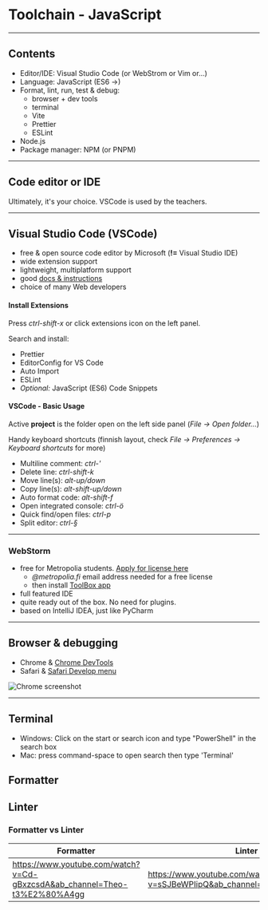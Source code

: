 # Toolchain - JavaScript

---

## Contents

- Editor/IDE: Visual Studio Code (or WebStrom or Vim or...)
- Language: JavaScript (ES6 ->)
- Format, lint, run, test & debug:
  - browser + dev tools
  - terminal
  - Vite
  - Prettier
  - ESLint
- Node.js
- Package manager: NPM (or PNPM)

---

## Code editor or IDE

Ultimately, it's your choice. VSCode is used by the teachers.

---

## Visual Studio Code (VSCode)

- free & open source code editor by Microsoft (**!=** Visual Studio IDE)
- wide extension support
- lightweight, multiplatform support
- good [docs & instructions](https://code.visualstudio.com/docs/editor/codebasics)
- choice of many Web developers

#### Install Extensions

Press _ctrl-shift-x_ or click extensions icon on the left panel.

Search and install:

- Prettier
- EditorConfig for VS Code
- Auto Import
- ESLint
- *Optional:* JavaScript (ES6) Code Snippets

#### VSCode - Basic Usage

Active **project** is the folder open on the left side panel (_File -> Open folder..._)

Handy keyboard shortcuts (finnish layout, check _File -> Preferences -> Keyboard shortcuts_ for more)

- Multiline comment: _ctrl-'_
- Delete line: _ctrl-shift-k_
- Move line(s): _alt-up/down_
- Copy line(s): _alt-shift-up/down_
- Auto format code: _alt-shift-f_
- Open integrated console: _ctrl-ö_
- Quick find/open files: _ctrl-p_
- Split editor: _ctrl-§_

---

### WebStorm

- free for Metropolia students. [Apply for license here](https://www.jetbrains.com/student/)
  - _@metropolia.fi_ email address needed for a free license
  - then install [ToolBox app](https://www.jetbrains.com/toolbox-app/)
- full featured IDE
- quite ready out of the box. No need for plugins.
- based on IntelliJ IDEA, just like PyCharm

---

## Browser & debugging

- Chrome & [Chrome DevTools](https://developers.google.com/web/tools/chrome-devtools/)
- Safari & [Safari Develop menu](https://support.apple.com/guide/safari/use-the-developer-tools-in-the-develop-menu-sfri20948/mac)

![Chrome screenshot](images/chrome-devtools.png)

---

## Terminal
- Windows: Click on the start or search icon and type "PowerShell" in the search box
- Mac: press command-space to open search then type 'Terminal'

## Formatter


## Linter

### Formatter vs Linter
| Formatter | Linter |
|--|--|
| https://www.youtube.com/watch?v=Cd-gBxzcsdA&ab_channel=Theo-t3%E2%80%A4gg |https://www.youtube.com/watch?v=sSJBeWPIipQ&ab_channel=JSWORLDConference |




